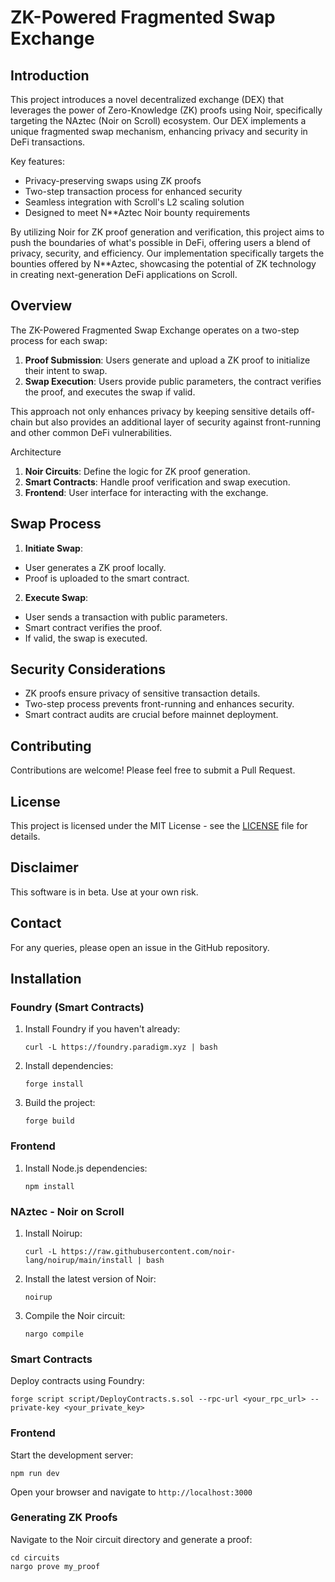 
# ZK-Powered Fragmented Swap Exchange

## Introduction

This project introduces a novel decentralized exchange (DEX) that leverages the power of Zero-Knowledge (ZK) proofs using Noir, specifically targeting the NAztec (Noir on Scroll) ecosystem. Our DEX implements a unique fragmented swap mechanism, enhancing privacy and security in DeFi transactions.

Key features:
- Privacy-preserving swaps using ZK proofs
- Two-step transaction process for enhanced security
- Seamless integration with Scroll's L2 scaling solution
- Designed to meet N**Aztec Noir bounty requirements

By utilizing Noir for ZK proof generation and verification, this project aims to push the boundaries of what's possible in DeFi, offering users a blend of privacy, security, and efficiency. Our implementation specifically targets the bounties offered by N**Aztec, showcasing the potential of ZK technology in creating next-generation DeFi applications on Scroll.

## Overview

The ZK-Powered Fragmented Swap Exchange operates on a two-step process for each swap:

1. **Proof Submission**: Users generate and upload a ZK proof to initialize their intent to swap.
2. **Swap Execution**: Users provide public parameters, the contract verifies the proof, and executes the swap if valid.

This approach not only enhances privacy by keeping sensitive details off-chain but also provides an additional layer of security against front-running and other common DeFi vulnerabilities.


Architecture
1. **Noir Circuits**: Define the logic for ZK proof generation.
2. **Smart Contracts**: Handle proof verification and swap execution.
3. **Frontend**: User interface for interacting with the exchange.

## Swap Process

1. **Initiate Swap**:
- User generates a ZK proof locally.
- Proof is uploaded to the smart contract.

2. **Execute Swap**:
- User sends a transaction with public parameters.
- Smart contract verifies the proof.
- If valid, the swap is executed.

## Security Considerations

- ZK proofs ensure privacy of sensitive transaction details.
- Two-step process prevents front-running and enhances security.
- Smart contract audits are crucial before mainnet deployment.

## Contributing

Contributions are welcome! Please feel free to submit a Pull Request.

## License

This project is licensed under the MIT License - see the [LICENSE](LICENSE) file for details.

## Disclaimer

This software is in beta. Use at your own risk.

## Contact

For any queries, please open an issue in the GitHub repository.

## Installation

### Foundry (Smart Contracts)

1. Install Foundry if you haven't already:
   ```
   curl -L https://foundry.paradigm.xyz | bash
   ```

2. Install dependencies:
   ```
   forge install
   ```

3. Build the project:
   ```
   forge build
   ```

### Frontend

1. Install Node.js dependencies:
   ```
   npm install
   ```

### NAztec - Noir on Scroll

1. Install Noirup:
   ```
   curl -L https://raw.githubusercontent.com/noir-lang/noirup/main/install | bash
   ```

2. Install the latest version of Noir:
   ```
   noirup
   ```

3. Compile the Noir circuit:
   ```
   nargo compile
   ```

### Smart Contracts

Deploy contracts using Foundry:
```
forge script script/DeployContracts.s.sol --rpc-url <your_rpc_url> --private-key <your_private_key>
```

### Frontend

Start the development server:
```
npm run dev
```

Open your browser and navigate to `http://localhost:3000`

### Generating ZK Proofs

Navigate to the Noir circuit directory and generate a proof:
```
cd circuits
nargo prove my_proof
```

```

